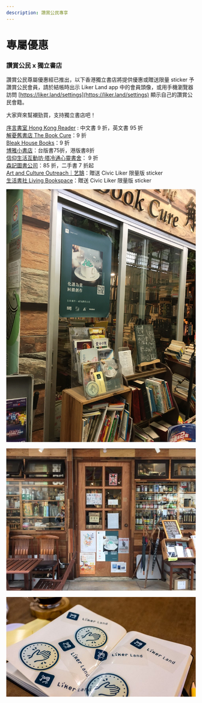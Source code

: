 ```yaml
---
description: 讚賞公民專享
---
```


# 專屬優惠

### 讚賞公民 x 獨立書店

讚賞公民尊屬優惠經已推出，以下香港獨立書店將提供優惠或贈送限量 sticker 予讚賞公民會員，請於結帳時出示 Liker Land app 中的會員頭像，或用手機瀏覽器訪問 [https://liker.land/settings](https://liker.land/settings) 顯示自己的讚賞公民會籍。

大家齊來幫襯勁買，支持獨立書店吧！

[序言書室 Hong Kong Reader](https://www.facebook.com/groups/4724048647/) : 中文書 9 折，英文書 95 折  
[解憂舊書店 The Book Cure](https://www.facebook.com/thebookcure.hk)：9 折  
[Bleak House Books](https://www.facebook.com/bleakhousebooks)：9 折  
[博雅小書店](https://www.facebook.com/pages/%E5%8D%9A%E9%9B%85%E5%B0%8F%E6%9B%B8%E5%BA%97/856452837706125)：台版書75折，港版書8折  
[信仰生活互動坊‧塔冷通心靈書舍](https://www.facebook.com/talentum.livingfaith)： 9 折  
[森記圖書公司](https://www.facebook.com/samkeebookco/)：85 折，二手書 7 折起  
[Art and Culture Outreach｜艺鵠](https://www.facebook.com/ArtandCultureOutreach)：贈送 Civic Liker 限量版 sticker  
[生活書社 Living Bookspace](https://www.facebook.com/livingbookspacehk/)：贈送 Civic Liker 限量版 sticker

![](../../.gitbook/assets/image-from-ios.jpg)

![](../../.gitbook/assets/84925728_2846573142236045_7338048532563099648_n.jpg)

![](../../.gitbook/assets/85086425_2846573175569375_852406323692699648_o.jpg)

